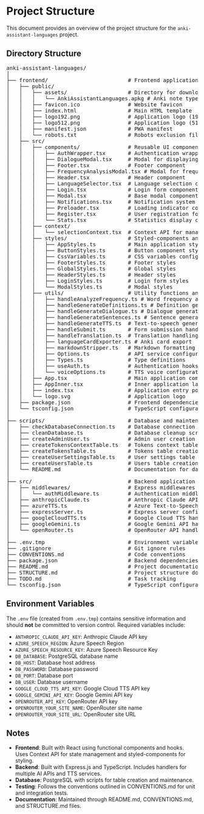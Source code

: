 # Project Structure

This document provides an overview of the project structure for the `anki-assistant-languages` project.

## Directory Structure

<pre>
anki-assistant-languages/
│
├── frontend/                         # Frontend application built with React
│   ├── public/
│   │   ├── assets/                   # Directory for downloadable assets
│   │   │   └── AnkiAssistantLanguages.apkg # Anki note type file for importing cards
│   │   ├── favicon.ico               # Website favicon
│   │   ├── index.html                # Main HTML template
│   │   ├── logo192.png               # Application logo (192x192)
│   │   ├── logo512.png               # Application logo (512x512)
│   │   ├── manifest.json             # PWA manifest
│   │   └── robots.txt                # Robots exclusion file
│   ├── src/
│   │   ├── components/               # Reusable UI components
│   │   │   ├── AuthWrapper.tsx       # Authentication wrapper component
│   │   │   ├── DialogueModal.tsx     # Modal for displaying generated dialogues
│   │   │   ├── Footer.tsx            # Footer component
│   │   │   ├── FrequencyAnalysisModal.tsx # Modal for frequency analysis results
│   │   │   ├── Header.tsx            # Header component
│   │   │   ├── LanguageSelector.tsx  # Language selection component
│   │   │   ├── Login.tsx             # Login form component
│   │   │   ├── Modal.tsx             # Base modal component
│   │   │   ├── Notifications.tsx     # Notification system
│   │   │   ├── Preloader.tsx         # Loading indicator component
│   │   │   ├── Register.tsx          # User registration form
│   │   │   └── Stats.tsx             # Statistics display component
│   │   ├── context/
│   │   │   └── selectionContext.tsx  # Context API for managing application state
│   │   ├── styles/                   # Styled-components and CSS modules
│   │   │   ├── AppStyles.ts          # Main application styles
│   │   │   ├── ButtonStyles.ts       # Button component styles
│   │   │   ├── CssVariables.ts       # CSS variables configuration
│   │   │   ├── FooterStyles.ts       # Footer styles
│   │   │   ├── GlobalStyles.ts       # Global styles
│   │   │   ├── HeaderStyles.ts       # Header styles
│   │   │   ├── LoginStyles.ts        # Login form styles
│   │   │   └── ModalStyles.ts        # Modal styles
│   │   ├── utils/                    # Utility functions and modules
│   │   │   ├── handleAnalyzeFrequency.ts # Word frequency analysis
│   │   │   ├── handleGenerateDefinitions.ts # Definition generation
│   │   │   ├── handleGenerateDialogue.ts # Dialogue generation
│   │   │   ├── handleGenerateSentences.ts # Sentence generation
│   │   │   ├── handleGenerateTTS.ts  # Text-to-speech generation
│   │   │   ├── handleSubmit.ts       # Form submission handling
│   │   │   ├── handleTranslation.ts  # Translation handling
│   │   │   ├── languageCardExporter.ts # Anki card export
│   │   │   ├── markdownStripper.ts   # Markdown formatting removal
│   │   │   ├── Options.ts            # API service configurations
│   │   │   ├── Types.ts              # Type definitions
│   │   │   ├── useAuth.ts            # Authentication hooks
│   │   │   └── voiceOptions.ts       # TTS voice configurations
│   │   ├── App.tsx                   # Main application component
│   │   ├── AppInner.tsx              # Inner application layout
│   │   ├── index.tsx                 # Application entry point
│   │   └── logo.svg                  # Application logo
│   ├── package.json                  # Frontend dependencies
│   └── tsconfig.json                 # TypeScript configuration
│
├── scripts/                          # Database and maintenance scripts
│   ├── checkDatabaseConnection.ts    # Database connection test
│   ├── cleanDatabase.ts              # Database cleanup script
│   ├── createAdminUser.ts            # Admin user creation
│   ├── createTokensContextTable.ts   # Tokens context table creation
│   ├── createTokensTable.ts          # Tokens table creation
│   ├── createUserSettingsTable.ts    # User settings table creation
│   ├── createUsersTable.ts           # Users table creation
│   └── README.md                     # Documentation for database scripts
│
├── src/                              # Backend application
│   ├── middlewares/                  # Express middlewares
│   │   └── authMiddleware.ts         # Authentication middleware
│   ├── anthropicClaude.ts            # Anthropic Claude API handler
│   ├── azureTTS.ts                   # Azure Text-to-Speech handler
│   ├── expressServer.ts              # Express server configuration
│   ├── googleCloudTTS.ts             # Google Cloud TTS handler
│   ├── googleGemini.ts               # Google Gemini API handler
│   └── openRouter.ts                 # OpenRouter API handler
│
├── .env.tmp                          # Environment variables template
├── .gitignore                        # Git ignore rules
├── CONVENTIONS.md                    # Code conventions
├── package.json                      # Backend dependencies
├── README.md                         # Project documentation
├── STRUCTURE.md                      # Project structure documentation
├── TODO.md                           # Task tracking
└── tsconfig.json                     # TypeScript configuration
</pre>

## Environment Variables

The `.env` file (created from `.env.tmp`) contains sensitive information and should **not** be committed to version control. Required variables include:

- `ANTHROPIC_CLAUDE_API_KEY`: Anthropic Claude API key
- `AZURE_SPEECH_REGION`: Azure Speech Region
- `AZURE_SPEECH_RESOURCE_KEY`: Azure Speech Resource Key
- `DB_DATABASE`: PostgreSQL database name
- `DB_HOST`: Database host address
- `DB_PASSWORD`: Database password
- `DB_PORT`: Database port
- `DB_USER`: Database username
- `GOOGLE_CLOUD_TTS_API_KEY`: Google Cloud TTS API key
- `GOOGLE_GEMINI_API_KEY`: Google Gemini API key
- `OPENROUTER_API_KEY`: OpenRouter API key
- `OPENROUTER_YOUR_SITE_NAME`: OpenRouter site name
- `OPENROUTER_YOUR_SITE_URL`: OpenRouter site URL

## Notes

- **Frontend**: Built with React using functional components and hooks. Uses Context API for state management and styled-components for styling.
- **Backend**: Built with Express.js and TypeScript. Includes handlers for multiple AI APIs and TTS services.
- **Database**: PostgreSQL with scripts for table creation and maintenance.
- **Testing**: Follows the conventions outlined in CONVENTIONS.md for unit and integration tests.
- **Documentation**: Maintained through README.md, CONVENTIONS.md, and STRUCTURE.md files.
